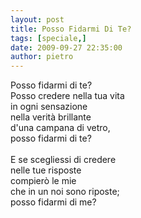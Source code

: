 ```yaml
---
layout: post
title: Posso Fidarmi Di Te?
tags: [speciale,]
date: 2009-09-27 22:35:00
author: pietro
---
```

Posso fidarmi di te?<br/>Posso credere nella tua vita<br/>in ogni sensazione<br/>nella verità brillante<br/>d'una campana di vetro,<br/>posso fidarmi di te?<br/><br/>E se scegliessi di credere<br/>nelle tue risposte<br/>compierò le mie<br/>che in un noi sono riposte;<br/>posso fidarmi di me?
